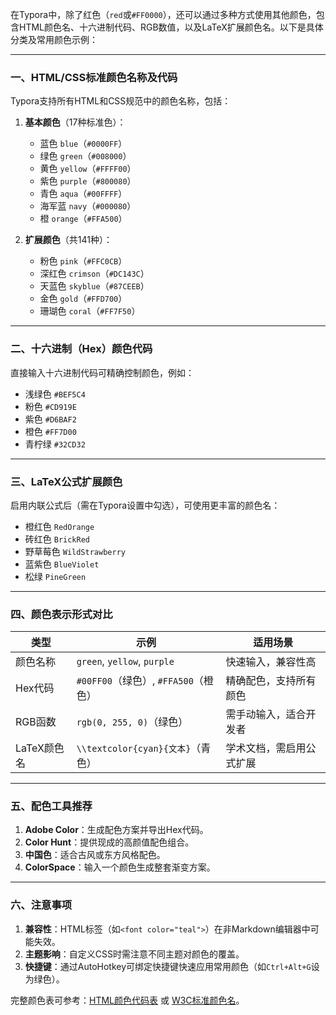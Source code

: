 在Typora中，除了红色（`red`或`#FF0000`），还可以通过多种方式使用其他颜色，包含HTML颜色名、十六进制代码、RGB数值，以及LaTeX扩展颜色名。以下是具体分类及常用颜色示例：

---

### 一、HTML/CSS标准颜色名称及代码
Typora支持所有HTML和CSS规范中的颜色名称，包括：
1. **基本颜色**（17种标准色）：
   - 蓝色 `blue`（`#0000FF`）
   - 绿色 `green`（`#008000`）
   - 黄色 `yellow`（`#FFFF00`）
   - 紫色 `purple`（`#800080`）
   - 青色 `aqua`（`#00FFFF`）
   - 海军蓝 `navy`（`#000080`）
   - 橙 `orange`（`#FFA500`）

2. **扩展颜色**（共141种）：
   - 粉色 `pink`（`#FFC0CB`）
   - 深红色 `crimson`（`#DC143C`）
   - 天蓝色 `skyblue`（`#87CEEB`）
   - 金色 `gold`（`#FFD700`）
   - 珊瑚色 `coral`（`#FF7F50`）

---

### 二、十六进制（Hex）颜色代码
直接输入十六进制代码可精确控制颜色，例如：
- 浅绿色 `#BEF5C4`
- 粉色 `#CD919E`
- 紫色 `#D6BAF2`
- 橙色 `#FF7D00`
- 青柠绿 `#32CD32`

---

### 三、LaTeX公式扩展颜色
启用内联公式后（需在Typora设置中勾选），可使用更丰富的颜色名：
- 橙红色 `RedOrange`
- 砖红色 `BrickRed`
- 野草莓色 `WildStrawberry`
- 蓝紫色 `BlueViolet`
- 松绿 `PineGreen`

---

### 四、颜色表示形式对比
| **类型**       | **示例**                                | **适用场景**                     |
|----------------|----------------------------------------|--------------------------------|
| 颜色名称       | `green`, `yellow`, `purple`            | 快速输入，兼容性高               |
| Hex代码        | `#00FF00`（绿色）, `#FFA500`（橙色）    | 精确配色，支持所有颜色            |
| RGB函数        | `rgb(0, 255, 0)`（绿色）               | 需手动输入，适合开发者            |
| LaTeX颜色名    | `\\textcolor{cyan}{文本}`（青色）     | 学术文档，需启用公式扩展          |

---

### 五、配色工具推荐
1. **Adobe Color**：生成配色方案并导出Hex代码。
2. **Color Hunt**：提供现成的高颜值配色组合。
3. **中国色**：适合古风或东方风格配色。
4. **ColorSpace**：输入一个颜色生成整套渐变方案。

---

### 六、注意事项
1. **兼容性**：HTML标签（如`<font color="teal">`）在非Markdown编辑器中可能失效。
2. **主题影响**：自定义CSS时需注意不同主题对颜色的覆盖。
3. **快捷键**：通过AutoHotkey可绑定快捷键快速应用常用颜色（如`Ctrl+Alt+G`设为绿色）。

完整颜色表可参考：[HTML颜色代码表](https://htmlcolorcodes.com/zh/) 或 [W3C标准颜色名](https://www.w3schools.com/colors/colors_names.asp)。
